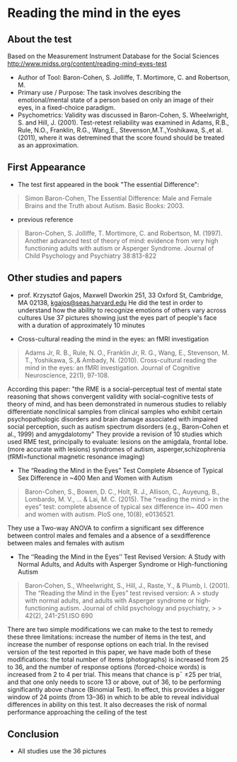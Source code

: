 # Reading the mind in the eyes

## About the test
Based on the Measurement Instrument Database for the Social Sciences
http://www.midss.org/content/reading-mind-eyes-test
* Author of Tool: 
	Baron-Cohen, S. Jolliffe, T. Mortimore, C. and Robertson, M.
* Primary use / Purpose:
	The task involves describing the emotional/mental state of a person based on only an image of their eyes, in a fixed-choice paradigm.
* Psychometrics: 
Validity was discussed in Baron-Cohen, S. Wheelwright, S. and Hill, J. (2001). 
Test-retest reliability was examined in Adams, R.B., Rule, N.O., Franklin, R.G., Wang,E., Stevenson,M.T.,Yoshikawa, S.,et al. (2011),
where it was detremined that the score found should be treated as an approximation.

## First Appearance
* The test first appeared in the book "The essential Difference": 

> Simon Baron-Cohen¸ The Essential Difference: Male and Female Brains and the Truth about Autism. Basic Books: 2003.

* previous reference

> Baron-Cohen, S. Jolliffe, T. Mortimore, C. and Robertson, M. (1997). Another advanced test of theory of mind:
> evidence from very high functioning adults with autism or Asperger Syndrome. 
> Journal of Child Psychology and Psychiatry 38:813-822

## Other studies and papers

* prof. Krzysztof Gajos, Maxwell Dworkin 251, 33 Oxford St, Cambridge, MA 02138, kgajos@seas.harvard.edu
He did the test in order to understand how the ability to recognize emotions of others vary across cultures
Use 37 pictures showing just the eyes part of people's face with a duration of approximately 10 minutes

* Cross-cultural reading the mind in the eyes: an fMRI investigation 

> Adams Jr, R. B., Rule, N. O., Franklin Jr, R. G., Wang, E., Stevenson, M. T., Yoshikawa, S.,& Ambady, N. (2010). Cross-cultural
> reading the mind in the eyes: an fMRI investigation. Journal of Cognitive Neuroscience, 22(1), 97-108.

According this paper: 
	"the RME is a social–perceptual test of mental state reasoning that shows convergent validity with social–cognitive tests of
	theory of mind, and has been demonstrated in numerous studies to reliably differentiate nonclinical samples 
	from clinical samples who exhibit certain psychopathologic disorders and brain damage associated with impaired
	social perception, such as autism spectrum disorders (e.g., Baron-Cohen et al., 1999) and amygdalotomy"
They provide a revision of 10 studies which used RME test, principally to evaluate:
lesions on the amigdala, frontal lobe. (more accurate with lesions)
syndromes of autism, asperger,schizophrenia (fRMI=functional magnetic resonance imaging)

* The “Reading the Mind in the Eyes” Test Complete Absence of Typical Sex Difference in ~400 Men and Women with Autism

> Baron-Cohen, S., Bowen, D. C., Holt, R. J., Allison, C., Auyeung, B., Lombardo, M. V., ... & Lai, M. C. (2015). The “reading the mind > in the eyes” test: complete absence of typical sex difference in~ 400 men and women with autism. PloS one, 10(8), e0136521.

They use a Two-way ANOVA to confirm a significant sex difference between control males and females  and a absence of a sexdifference between males and females with autism

* The ‘‘Reading the Mind in the Eyes’’ Test Revised Version: A Study with Normal Adults, and Adults with Asperger Syndrome or High-functioning Autism

> Baron‐Cohen, S., Wheelwright, S., Hill, J., Raste, Y., & Plumb, I. (2001). The “Reading the Mind in the Eyes” test revised version: A > study with normal adults, and adults with Asperger syndrome or high‐functioning autism. Journal of child psychology and psychiatry, > > 42(2), 241-251.ISO 690	

There are two simple modifications we can make to the test to remedy these three limitations: increase the number of items in the test, and increase the number of response options on each trial. In the revised version of the test reported in this paper, 
we have made both of these modifications: the total number of items (photographs) is increased from 25 to 36, and the number of response 
options (forced-choice words) is increased from 2 to 4 per trial. This means that chance is p¯ ±25 per trial, and that
one only needs to score 13 or above, out of 36, to be performing significantly above chance (Binomial Test).
In effect, this provides a bigger window of 24 points (from 13–36) in which to be able to reveal individual differences
in ability on this test. It also decreases the risk of normal performance approaching the ceiling of the test

## Conclusion
* All studies use the 36 pictures

